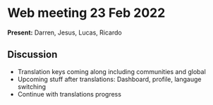# Web meeting 23 Feb 2022

**Present:** Darren, Jesus, Lucas, Ricardo

## Discussion

- Translation keys coming along including communities and global
- Upcoming stuff after translations: Dashboard, profile, langauge switching
- Continue with translations progress

